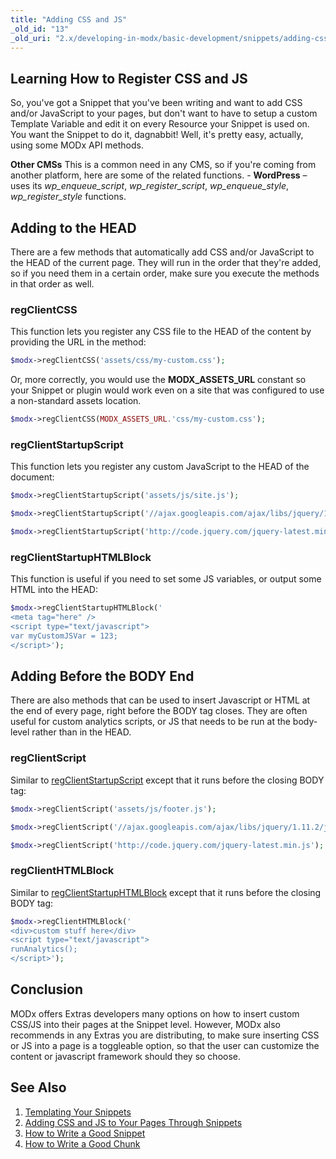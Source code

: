 ```yaml
---
title: "Adding CSS and JS"
_old_id: "13"
_old_uri: "2.x/developing-in-modx/basic-development/snippets/adding-css-and-js-to-your-pages-through-snippets"
---
```


## Learning How to Register CSS and JS

 So, you've got a Snippet that you've been writing and want to add CSS and/or JavaScript to your pages, but don't want to have to setup a custom Template Variable and edit it on every Resource your Snippet is used on. You want the Snippet to do it, dagnabbit! Well, it's pretty easy, actually, using some MODx API methods.

 **Other CMSs** 
 This is a common need in any CMS, so if you're coming from another platform, here are some of the related functions. - **WordPress** – uses its _wp\_enqueue\_script_, _wp\_register\_script_, _wp\_enqueue\_style_, _wp\_register\_style_ functions.

## Adding to the HEAD

 There are a few methods that automatically add CSS and/or JavaScript to the HEAD of the current page. They will run in the order that they're added, so if you need them in a certain order, make sure you execute the methods in that order as well.

### regClientCSS

 This function lets you register any CSS file to the HEAD of the content by providing the URL in the method:

 ``` php
$modx->regClientCSS('assets/css/my-custom.css');
```

 Or, more correctly, you would use the **MODX\_ASSETS\_URL** constant so your Snippet or plugin would work even on a site that was configured to use a non-standard assets location.

 ``` php
$modx->regClientCSS(MODX_ASSETS_URL.'css/my-custom.css');
```

### regClientStartupScript

 This function lets you register any custom JavaScript to the HEAD of the document:

 ``` php
$modx->regClientStartupScript('assets/js/site.js');
```

 ``` php
$modx->regClientStartupScript('//ajax.googleapis.com/ajax/libs/jquery/1.11.2/jquery.min.js"');
```

``` php
$modx->regClientStartupScript('http://code.jquery.com/jquery-latest.min.js');
```

### regClientStartupHTMLBlock

 This function is useful if you need to set some JS variables, or output some HTML into the HEAD:

 ``` php
$modx->regClientStartupHTMLBlock('
<meta tag="here" />
<script type="text/javascript">
var myCustomJSVar = 123;
</script>');
```

## Adding Before the BODY End

 There are also methods that can be used to insert Javascript or HTML at the end of every page, right before the BODY tag closes. They are often useful for custom analytics scripts, or JS that needs to be run at the body-level rather than in the HEAD.

### regClientScript

 Similar to [regClientStartupScript](#AddingCSSandJStoYourPagesThroughSnippets-regClientStartupScript) except that it runs before the closing BODY tag:

 ``` php
$modx->regClientScript('assets/js/footer.js');
```

 ``` php
$modx->regClientScript('//ajax.googleapis.com/ajax/libs/jquery/1.11.2/jquery.min.js"');
```

``` php
$modx->regClientScript('http://code.jquery.com/jquery-latest.min.js');
```

### regClientHTMLBlock

 Similar to [regClientStartupHTMLBlock](#AddingCSSandJStoYourPagesThroughSnippets-regClientStartupHTMLBlock) except that it runs before the closing BODY tag:

 ``` php
$modx->regClientHTMLBlock('
<div>custom stuff here</div>
<script type="text/javascript">
runAnalytics();
</script>');
```

## Conclusion

 MODx offers Extras developers many options on how to insert custom CSS/JS into their pages at the Snippet level. However, MODx also recommends in any Extras you are distributing, to make sure inserting CSS or JS into a page is a toggleable option, so that the user can customize the content or javascript framework should they so choose.

## See Also

1. [Templating Your Snippets](extending-modx/snippets/templating)
2. [Adding CSS and JS to Your Pages Through Snippets](extending-modx/snippets/register-assets)
3. [How to Write a Good Snippet](extending-modx/snippets/good-snippet)
4. [How to Write a Good Chunk](extending-modx/snippets/good-chunk)
